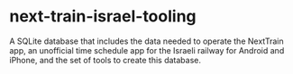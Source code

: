# next-train-israel-tooling
A SQLite database that includes the data needed to operate the NextTrain app, an unofficial time schedule app for the Israeli railway for Android and iPhone, and the set of tools to create this database.
